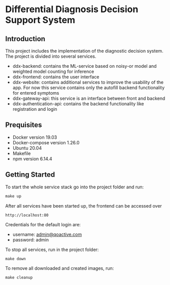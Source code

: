 
# Differential Diagnosis Decision Support System
## Introduction
This project includes the implementation of the diagnostic decision system. The project is divided into several services.
- ddx-backend: contains the ML-service based on noisy-or model and weighted model counting for inference
- ddx-frontend: contains the user interface
- ddx-website: contains additional services to improve the usability of the app. For now this service contains only the autofill backend functionality for entered symptoms
- ddx-gateway-api: this service is an interface between front and backend
- ddx-authentication-api: contains the backend functionality like registration and login


## Prequisites
- Docker version 19.03
- Docker-compose version 1.26.0
- Ubuntu 20.04
- Makefile
- npm version 6.14.4
## Getting Started
To start the whole service stack go into the project folder and run:
```python
make up
```
After all services have been started up, the frontend can be accessed over 
```
http://localhost:80
```
Credentials for the default login are:
- username: admin@qoactive.com
- password: admin

To stop all services, run in the project folder:
```python
make down
```
To remove all downloaded and created images, run:
```python
make cleanup
```
